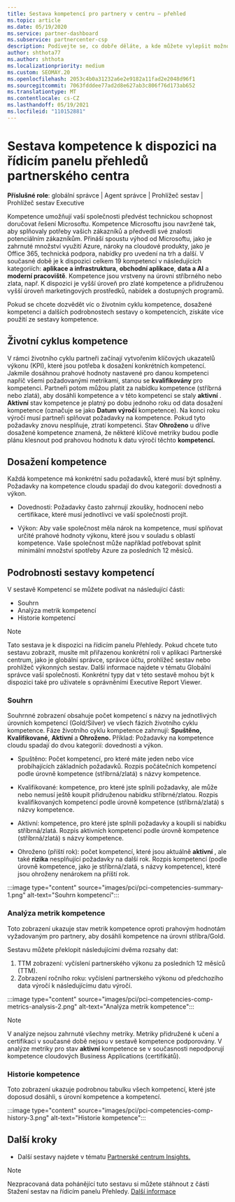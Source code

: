 ```yaml
---
title: Sestava kompetencí pro partnery v centru – přehled
ms.topic: article
ms.date: 05/19/2020
ms.service: partner-dashboard
ms.subservice: partnercenter-csp
description: Podívejte se, co dobře děláte, a kde můžete vylepšit možnosti kompetence Microsoftu, úrovně kompetence a nabídky, které vám pomůžou doručovat řešení Microsoftu.
author: shthota77
ms.author: shthota
ms.localizationpriority: medium
ms.custom: SEOMAY.20
ms.openlocfilehash: 2053c4b0a31232a6e2e9182a11fad2e2048d96f1
ms.sourcegitcommit: 7063fdddee77ad2d8e627ab3c806f76d173ab652
ms.translationtype: MT
ms.contentlocale: cs-CZ
ms.lasthandoff: 05/19/2021
ms.locfileid: "110152881"
---
```

# <a name="competencies-report-available-from-the-partner-center-insights-dashboard"></a>Sestava kompetence k dispozici na řídicím panelu přehledů partnerského centra

**Příslušné role**: globální správce | Agent správce | Prohlížeč sestav | Prohlížeč sestav Executive

Kompetence umožňují vaší společnosti předvést technickou schopnost doručovat řešení Microsoftu. Kompetence Microsoftu jsou navržené tak, aby splňovaly potřeby vašich zákazníků a předvedli své znalosti potenciálním zákazníkům. Přináší spoustu výhod od Microsoftu, jako je zahrnuté množství využití Azure, nároky na cloudové produkty, jako je Office 365, technická podpora, nabídky pro uvedení na trh a další. V současné době je k dispozici celkem 19 kompetencí v následujících kategoriích: **aplikace a infrastruktura**, **obchodní aplikace**, **data a AI** a **moderní pracoviště**. Kompetence jsou vrstveny na úrovni stříbrného nebo zlata, např. K dispozici je vyšší úroveň pro zlaté kompetence a přidruženou vyšší úroveň marketingových prostředků, nabídek a dostupných programů.  

Pokud se chcete dozvědět víc o životním cyklu kompetence, dosažené kompetenci a dalších podrobnostech sestavy o kompetencích, získáte více použití ze sestavy kompetence.

## <a name="competency-life-cycle"></a>Životní cyklus kompetence

V rámci životního cyklu partneři začínají vytvořením klíčových ukazatelů výkonu (KPI), které jsou potřeba k dosažení konkrétních kompetencí. Jakmile dosáhnou prahové hodnoty nastavené pro danou kompetenci napříč všemi požadovanými metrikami, stanou se **kvalifikovány** pro kompetenci. Partneři potom můžou platit za nabídku kompetence (stříbrná nebo zlatá), aby dosáhli kompetence a v této kompetenci se staly **aktivní** . **Aktivní** stav kompetence je platný po dobu jednoho roku od data dosažení kompetence (označuje se jako **Datum výročí** kompetence). Na konci roku výročí musí partneři splňovat požadavky na kompetence. Pokud tyto požadavky znovu nesplňuje, ztratí kompetenci. Stav **Ohroženo** u dříve dosažené kompetence znamená, že některé klíčové metriky budou podle plánu klesnout pod prahovou hodnotu k datu výročí těchto **kompetencí.**

## <a name="competency-attainment"></a>Dosažení kompetence

Každá kompetence má konkrétní sadu požadavků, které musí být splněny. Požadavky na kompetence cloudu spadají do dvou kategorií: dovednosti a výkon.

- Dovednosti: Požadavky často zahrnují zkoušky, hodnocení nebo certifikace, které musí jednotlivci ve vaší společnosti projít.

- Výkon: Aby vaše společnost měla nárok na kompetence, musí splňovat určité prahové hodnoty výkonu, které jsou v souladu s oblastí kompetence. Vaše společnost může například potřebovat splnit minimální množství spotřeby Azure za posledních 12 měsíců.

## <a name="competencies-report-details"></a>Podrobnosti sestavy kompetencí

V sestavě Kompetencí se můžete podívat na následující části:

- Souhrn
- Analýza metrik kompetencí
- Historie kompetencí

 > [!NOTE]
 > Tato sestava je k dispozici na řídicím panelu Přehledy. Pokud chcete tuto sestavu zobrazit, musíte mít přiřazenou konkrétní roli v aplikaci Partnerské centrum, jako je globální správce, správce účtu, prohlížeč sestav nebo prohlížeč výkonných sestav. Další informace najdete v tématu Globální správce vaší společnosti. Konkrétní typy dat v této sestavě mohou být k dispozici také pro uživatele s oprávněními Executive Report Viewer.

### <a name="summary"></a>Souhrn

Souhrnné zobrazení obsahuje počet kompetencí s názvy na jednotlivých úrovních kompetencí (Gold/Silver) ve všech fázích životního cyklu kompetence. Fáze životního cyklu kompetence zahrnují: **Spuštěno,** **Kvalifikované,** **Aktivní** a **Ohroženo.** Příklad: Požadavky na kompetence cloudu spadají do dvou kategorií: dovednosti a výkon.

- Spuštěno: Počet kompetencí, pro které máte jeden nebo více probíhajících základních požadavků.
Rozpis počátečních kompetencí podle úrovně kompetence (stříbrná/zlatá) s názvy kompetence.

- Kvalifikované: kompetence, pro které jste splnili požadavky, ale může nebo nemusí ještě koupit přidruženou nabídku stříbrné/zlatou. Rozpis kvalifikovaných kompetencí podle úrovně kompetence (stříbrná/zlatá) s názvy kompetence.

- Aktivní: kompetence, pro které jste splnili požadavky a koupili si nabídku stříbrná/zlatá. Rozpis aktivních kompetencí podle úrovně kompetence (stříbrná/zlatá) s názvy kompetence.

- Ohroženo (příští rok): počet kompetencí, které jsou aktuálně **aktivní** , ale také **rizika** nesplňující požadavky na další rok.
Rozpis kompetencí (podle úrovně kompetence, jako je stříbrná/zlatá, s názvy kompetence), které jsou ohroženy nenárokem na příští rok.

:::image type="content" source="images/pci/pci-competencies-summary-1.png" alt-text="Souhrn kompetencí":::

### <a name="competency-metric-analysis"></a>Analýza metrik kompetence

Toto zobrazení ukazuje stav metrik kompetence oproti prahovým hodnotám vyžadovaným pro partnery, aby dosáhli kompetence na úrovni stříbra/Gold. 

Sestavu můžete překlopit následujícími dvěma rozsahy dat:

1. TTM zobrazení: vyčíslení partnerského výkonu za posledních 12 měsíců (TTM).
2. Zobrazení ročního roku: vyčíslení partnerského výkonu od předchozího data výročí k následujícímu datu výročí.

:::image type="content" source="images/pci/pci-competencies-comp-metrics-analysis-2.png" alt-text="Analýza metrik kompetence":::

> [!NOTE]
 > V analýze nejsou zahrnuté všechny metriky. Metriky přidružené k učení a certifikaci v současné době nejsou v sestavě kompetence podporovány. V analýze metriky pro stav **aktivní** kompetence se v současnosti nepodporují kompetence cloudových Business Applications (certifikátů).

### <a name="competency-history"></a>Historie kompetence

Toto zobrazení ukazuje podrobnou tabulku všech kompetencí, které jste doposud dosáhli, s úrovní kompetence a kompetencí.

:::image type="content" source="images/pci/pci-competencies-comp-history-3.png" alt-text="Historie kompetence":::

## <a name="next-steps"></a>Další kroky

- Další sestavy najdete v tématu [Partnerské centrum Insights.](partner-center-insights.md)

>[!NOTE] 
> Nezpracovaná data pohánějící tuto sestavu si můžete stáhnout z části Stažení sestav na řídicím panelu Přehledy. [Další informace](pci-download-reports.md) 
